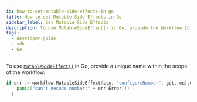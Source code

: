 ```yaml
---
id: how-to-set-mutable-side-effects-in-go
title: How to set Mutable Side Effects in Go
sidebar_label: Set Mutable Side Effects
description: To use MutableSideEffect() in Go, provide the Workflow Id.
tags:
  - developer-guide
  - sdk
  - Go
---
```


To use [`MutableSideEffect()`](https://pkg.go.dev/go.temporal.io/sdk/workflow#MutableSideEffect) in Go, provide a unique name within the scope of the workflow.

```go
if err := workflow.MutableSideEffect(ctx, "configureNumber", get, eq).Get(&number); err != nil {
    panic("can't decode number:" + err.Error())
  }
```
